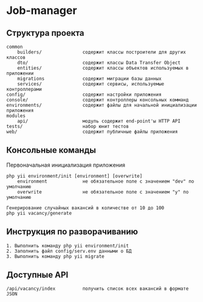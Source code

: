 Job-manager
======================

Структура проекта
-------------------

```
common
    builders/               содержит классы построители для других классов
    dto/                    содержит классы Data Transfer Object
    entities/               содержит классы объектов используемых в приложении
    migrations              содержит миграции базы данных
    services/               содержит сервисы, используемые контроллерами
config/                     содержит настройки приложения
console/                    содержит контроллеры консольных комманд
environments/               содержит файлы для начальной инициализации приложения
modules
    api/                    модуль содержит end-point'ы HTTP API
tests/                      набор юнит тестов
web/                        содержит публичные файлы приложения
```

Консольные команды
-------------------

Первоначальная инициализация приложения
```
php yii environment/init [environment] [overwrite]
    environment             не обязательное поле с значением "dev" по умолчанию
    overwrite               не обязательное поле с значением "y" по умолчанию

Генерирование случайных вакансий в количестве от 10 до 100
php yii vacancy/generate
```

Инструкция по разворачиванию
-------------------

```
1. Выполнить команду php yii environment/init
2. Заполнить файл config/serv.env данными о БД
3. Выполнить команду php yii migrate
```

Доступные API
-------------------

```
/api/vacancy/index          получить список всех вакансий в формате JSON
```